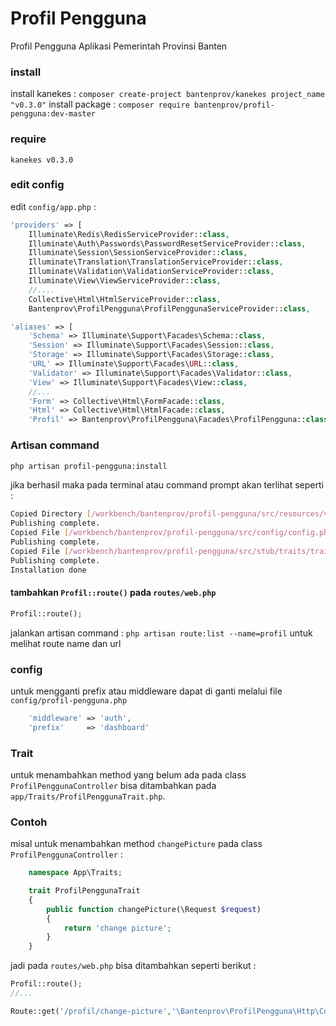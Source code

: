 # Profil Pengguna
Profil Pengguna Aplikasi Pemerintah Provinsi Banten

### install
install kanekes :
`composer create-project bantenprov/kanekes project_name "v0.3.0"`
install package :
`composer require bantenprov/profil-pengguna:dev-master`

### require
`kanekes v0.3.0`

### edit config

edit `config/app.php` :

```php
'providers' => [
    Illuminate\Redis\RedisServiceProvider::class,
    Illuminate\Auth\Passwords\PasswordResetServiceProvider::class,
    Illuminate\Session\SessionServiceProvider::class,
    Illuminate\Translation\TranslationServiceProvider::class,
    Illuminate\Validation\ValidationServiceProvider::class,
    Illuminate\View\ViewServiceProvider::class,
    //....
    Collective\Html\HtmlServiceProvider::class,
    Bantenprov\ProfilPengguna\ProfilPenggunaServiceProvider::class,
```

```php
'aliases' => [
    'Schema' => Illuminate\Support\Facades\Schema::class,
    'Session' => Illuminate\Support\Facades\Session::class,
    'Storage' => Illuminate\Support\Facades\Storage::class,
    'URL' => Illuminate\Support\Facades\URL::class,
    'Validator' => Illuminate\Support\Facades\Validator::class,
    'View' => Illuminate\Support\Facades\View::class,
    //...
    'Form' => Collective\Html\FormFacade::class,
    'Html' => Collective\Html\HtmlFacade::class,
    'Profil' => Bantenprov\ProfilPengguna\Facades\ProfilPengguna::class,
```

### Artisan command

```bash
php artisan profil-pengguna:install
```
jika berhasil maka pada terminal atau command prompt akan terlihat seperti :

```bash
Copied Directory [/workbench/bantenprov/profil-pengguna/src/resources/views] To [/resources/views]
Publishing complete.
Copied File [/workbench/bantenprov/profil-pengguna/src/config/config.php] To [/config/profil-pengguna.php]
Publishing complete.
Copied File [/workbench/bantenprov/profil-pengguna/src/stub/traits/trait.stub] To [/app/Traits/ProfilPenggunaTrait.php]
Publishing complete.
Installation done
```

#### tambahkan `Profil::route()` pada `routes/web.php`

```php
Profil::route();
```

jalankan artisan command : `php artisan route:list --name=profil` untuk melihat route name dan url

### config
untuk mengganti prefix atau middleware dapat di ganti melalui file `config/profil-pengguna.php`

```php
    'middleware' => 'auth',
    'prefix'     => 'dashboard'
```

### Trait

untuk menambahkan method yang belum ada pada class `ProfilPenggunaController` bisa ditambahkan pada `app/Traits/ProfilPenggunaTrait.php`.

### Contoh

misal untuk menambahkan method `changePicture` pada class `ProfilPenggunaController` :

```php
	namespace App\Traits;	

	trait ProfilPenggunaTrait
	{
		public function changePicture(\Request $request)
		{
			return 'change picture';
		}
	}
```

jadi pada `routes/web.php` bisa ditambahkan seperti berikut :

```php
Profil::route();
//...

Route::get('/profil/change-picture','\Bantenprov\ProfilPengguna\Http\Controllers\ProfilPenggunaController@changePicture')->name('profil.change-picture');
```
